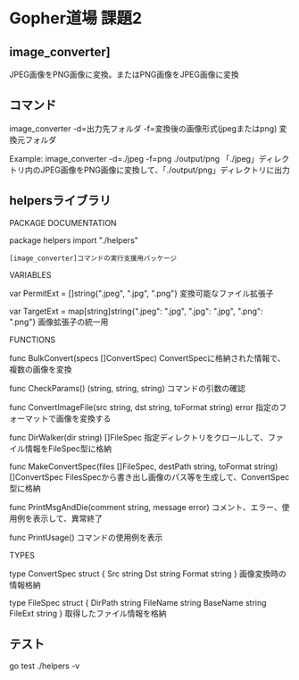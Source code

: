 # Gopher道場 課題2
## image_converter]
JPEG画像をPNG画像に変換。またはPNG画像をJPEG画像に変換

## コマンド
image_converter -d=出力先フォルダ -f=変換後の画像形式(jpegまたはpng) 変換元フォルダ

Example:
    image_converter -d=./jpeg -f=png ./output/png
    「./jpeg」ディレクトリ内のJPEG画像をPNG画像に変換して、「./output/png」ディレクトリに出力

## helpersライブラリ
PACKAGE DOCUMENTATION

package helpers
    import "./helpers"

    [image_converter]コマンドの実行支援用パッケージ

VARIABLES

var PermitExt = []string{".jpeg", ".jpg", ".png"}
    変換可能なファイル拡張子

var TargetExt = map[string]string{".jpeg": ".jpg", ".jpg": ".jpg", ".png": ".png"}
    画像拡張子の統一用

FUNCTIONS

func BulkConvert(specs []ConvertSpec)
    ConvertSpecに格納された情報で、複数の画像を変換

func CheckParams() (string, string, string)
    コマンドの引数の確認

func ConvertImageFile(src string, dst string, toFormat string) error
    指定のフォーマットで画像を変換する

func DirWalker(dir string) []FileSpec
    指定ディレクトリをクロールして、ファイル情報をFileSpec型に格納

func MakeConvertSpec(files []FileSpec, destPath string, toFormat string) []ConvertSpec
    FilesSpecから書き出し画像のパス等を生成して、ConvertSpec型に格納

func PrintMsgAndDie(comment string, message error)
    コメント、エラー、使用例を表示して、異常終了

func PrintUsage()
    コマンドの使用例を表示

TYPES

type ConvertSpec struct {
    Src    string
    Dst    string
    Format string
}
    画像変換時の情報格納

type FileSpec struct {
    DirPath  string
    FileName string
    BaseName string
    FileExt  string
}
    取得したファイル情報を格納

## テスト
go test ./helpers -v

